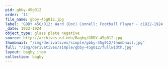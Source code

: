 ```yaml
---
pid: gbby-45g012
order: '11'
file_name: gbby-45g012.jpg
label: 'GBBY 45G/012: Ward (Doc) Connell: Football Player - c1922-1924'
_date: 1922-1924
object_type: glass plate negative
source: http://archives.nd.edu/Bagby/GBBY-45g012.jpg
thumbnail: "/img/derivatives/simple/gbby-45g012/thumbnail.jpg"
full: "/img/derivatives/simple/gbby-45g012/fullwidth.jpg"
layout: bagby_item
collection: bagby
---
```

